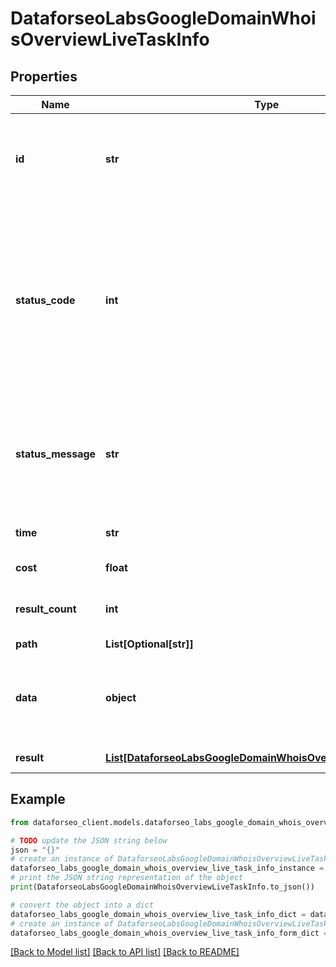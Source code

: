 # DataforseoLabsGoogleDomainWhoisOverviewLiveTaskInfo


## Properties

Name | Type | Description | Notes
------------ | ------------- | ------------- | -------------
**id** | **str** | task identifier unique task identifier in our system in the UUID format | [optional] 
**status_code** | **int** | status code of the task generated by DataForSEO, can be within the following range: 10000-60000 you can find the full list of the response codes here | [optional] 
**status_message** | **str** | informational message of the task you can find the full list of general informational messages here | [optional] 
**time** | **str** | execution time, seconds | [optional] 
**cost** | **float** | total tasks cost, USD | [optional] 
**result_count** | **int** | number of elements in the result array | [optional] 
**path** | **List[Optional[str]]** | URL path | [optional] 
**data** | **object** | contains the same parameters that you specified in the POST request | [optional] 
**result** | [**List[DataforseoLabsGoogleDomainWhoisOverviewLiveResultInfo]**](DataforseoLabsGoogleDomainWhoisOverviewLiveResultInfo.md) | array of results | [optional] 

## Example

```python
from dataforseo_client.models.dataforseo_labs_google_domain_whois_overview_live_task_info import DataforseoLabsGoogleDomainWhoisOverviewLiveTaskInfo

# TODO update the JSON string below
json = "{}"
# create an instance of DataforseoLabsGoogleDomainWhoisOverviewLiveTaskInfo from a JSON string
dataforseo_labs_google_domain_whois_overview_live_task_info_instance = DataforseoLabsGoogleDomainWhoisOverviewLiveTaskInfo.from_json(json)
# print the JSON string representation of the object
print(DataforseoLabsGoogleDomainWhoisOverviewLiveTaskInfo.to_json())

# convert the object into a dict
dataforseo_labs_google_domain_whois_overview_live_task_info_dict = dataforseo_labs_google_domain_whois_overview_live_task_info_instance.to_dict()
# create an instance of DataforseoLabsGoogleDomainWhoisOverviewLiveTaskInfo from a dict
dataforseo_labs_google_domain_whois_overview_live_task_info_form_dict = dataforseo_labs_google_domain_whois_overview_live_task_info.from_dict(dataforseo_labs_google_domain_whois_overview_live_task_info_dict)
```
[[Back to Model list]](../README.md#documentation-for-models) [[Back to API list]](../README.md#documentation-for-api-endpoints) [[Back to README]](../README.md)


